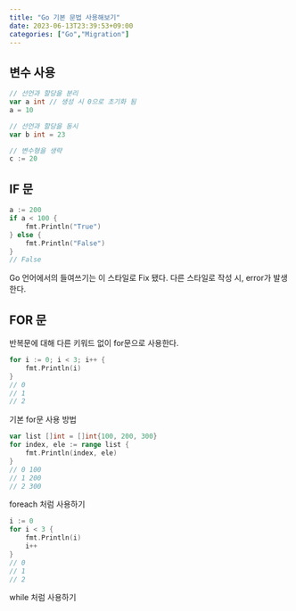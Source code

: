 ```yaml
---
title: "Go 기본 문법 사용해보기"
date: 2023-06-13T23:39:53+09:00
categories: ["Go","Migration"]
---
```


## 변수 사용
```go
// 선언과 할당을 분리
var a int // 생성 시 0으로 초기화 됨
a = 10

// 선언과 할당을 동시
var b int = 23 

// 변수형을 생략
c := 20

```
## IF 문
```go
a := 200
if a < 100 {
	fmt.Println("True")
} else {
	fmt.Println("False")
}
// False
```
Go 언어에서의 들여쓰기는 이 스타일로 Fix 됐다.
다른 스타일로 작성 시, error가 발생한다.
## FOR 문
반복문에 대해 다른 키워드 없이 for문으로 사용한다.
```go
for i := 0; i < 3; i++ {
	fmt.Println(i)
}
// 0
// 1
// 2
```
기본 for문 사용 방법
```go
var list []int = []int{100, 200, 300}
for index, ele := range list {
	fmt.Println(index, ele)
}
// 0 100
// 1 200
// 2 300
```
foreach 처럼 사용하기
```go
i := 0
for i < 3 {
	fmt.Println(i)
	i++
}
// 0
// 1
// 2
```
while 처럼 사용하기
